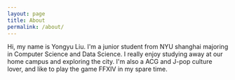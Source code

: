 ```yaml
---
layout: page
title: About
permalink: /about/
---
```


Hi, my name is Yongyu Liu. I'm a junior student from NYU shanghai majoring in Computer Science and Data Science. I really enjoy studying away at our home campus and exploring the city. I'm also a ACG and J-pop culture lover, and like to play the game FFXIV in my spare time.
